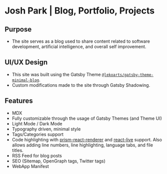 # Josh Park | Blog, Portfolio, Projects

## Purpose
- The site serves as a blog used to share content related to software development, artificial intelligence, and overall self improvement.

## UI/UX Design
- This site was built using the Gatsby Theme [`@lekoarts/gatsby-theme-minimal-blog`](https://github.com/LekoArts/gatsby-themes/tree/main/themes/gatsby-theme-minimal-blog).
- Custom modifications made to the site through Gatsby Shadowing.

## Features
- MDX
- Fully customizable through the usage of Gatsby Themes (and Theme UI)
- Light Mode / Dark Mode
- Typography driven, minimal style
- Tags/Categories support
- Code highlighting with [prism-react-renderer](https://github.com/FormidableLabs/prism-react-renderer) and [react-live](https://github.com/FormidableLabs/react-live) support. Also allows adding line numbers, line highlighting, language tabs, and file titles.
- RSS Feed for blog posts
- SEO (Sitemap, OpenGraph tags, Twitter tags)
- WebApp Manifest